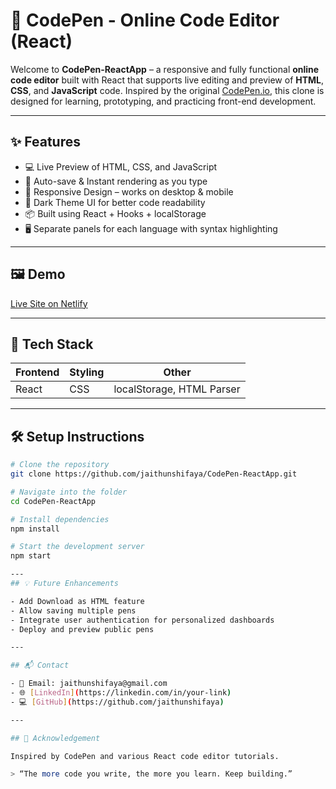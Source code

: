# 📝 CodePen - Online Code Editor (React)

Welcome to **CodePen-ReactApp** – a responsive and fully functional **online code editor** built with React that supports live editing and preview of **HTML**, **CSS**, and **JavaScript** code. Inspired by the original [CodePen.io](https://codepen.io), this clone is designed for learning, prototyping, and practicing front-end development.

---

## ✨ Features

- 💻 Live Preview of HTML, CSS, and JavaScript
- 🧠 Auto-save & Instant rendering as you type
- 📱 Responsive Design – works on desktop & mobile
- 🌙 Dark Theme UI for better code readability
- 📦 Built using React + Hooks + localStorage
- 🖥️ Separate panels for each language with syntax highlighting

---

## 🖼️ Demo

[Live Site on Netlify](https://shifayacodepen.netlify.app/)

---

## 🚀 Tech Stack

| Frontend | Styling | Other |
|----------|---------|-------|
| React    | CSS     | localStorage, HTML Parser |

---

## 🛠️ Setup Instructions

```bash
# Clone the repository
git clone https://github.com/jaithunshifaya/CodePen-ReactApp.git

# Navigate into the folder
cd CodePen-ReactApp

# Install dependencies
npm install

# Start the development server
npm start

---
## 💡 Future Enhancements

- Add Download as HTML feature  
- Allow saving multiple pens  
- Integrate user authentication for personalized dashboards  
- Deploy and preview public pens  

---

## 📬 Contact

- 📧 Email: jaithunshifaya@gmail.com  
- 🌐 [LinkedIn](https://linkedin.com/in/your-link)  
- 💻 [GitHub](https://github.com/jaithunshifaya)  

---

## 🙏 Acknowledgement

Inspired by CodePen and various React code editor tutorials.  

> “The more code you write, the more you learn. Keep building.”

